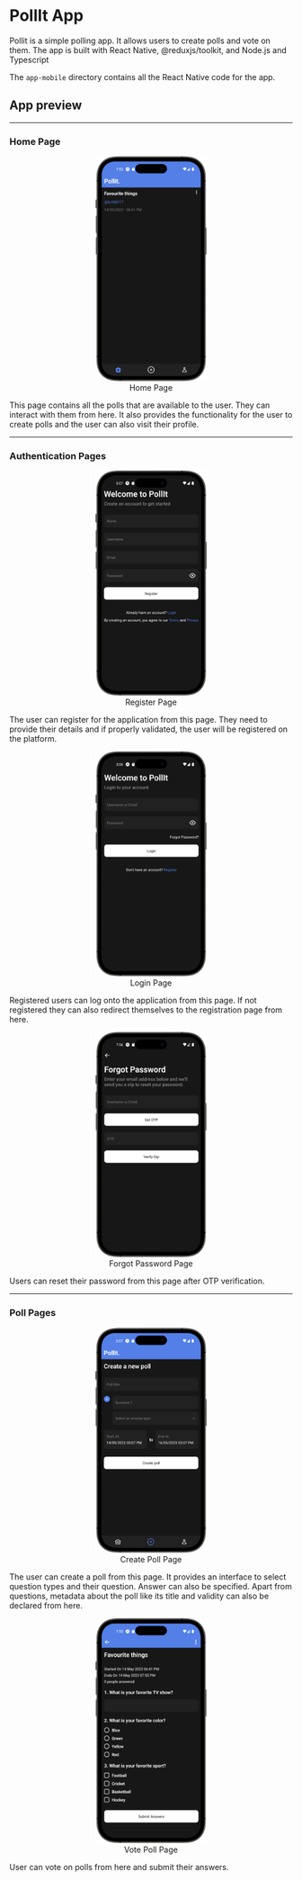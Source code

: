 # PollIt App

Pollit is a simple polling app. It allows users to create polls and vote on them. The app is built with React Native, @reduxjs/toolkit, and Node.js and Typescript

The `app-mobile` directory contains all the React Native code for the app.

## App preview

---

### Home Page

<figure>
<center>
  <img src="./assets/mockups/Home.png" height=400>
    <figcaption>Home Page</figcaption>
</center>
</figure>

This page contains all the polls that are available to the user. They can interact with them from here. It also provides the functionality for the user to create polls and the user can also visit their profile.

---

### Authentication Pages

<figure>
<center>
    <img src="./assets/mockups/Register.png" height=400>
    <figcaption>Register Page</figcaption>
</center>
</figure>
The user can register for the application from this page. They need to provide their details and if properly validated, the user will be registered on the platform.

<figure>
<center>
  <img src="./assets/mockups/Login.png" height=400>
    <figcaption>Login Page</figcaption>
</center>
</figure>
Registered users can log onto the application from this page. If not registered they can also redirect themselves to the registration page from here.

<figure>
<center>
  <img src="./assets/mockups/Forgot Password.png" height=400>
    <figcaption>Forgot Password Page</figcaption>
</center>
</figure>
Users can reset their password from this page after OTP verification.

---

### Poll Pages

<figure>
<center>
  <img src="./assets/mockups/Create Poll.png" height=400>
    <figcaption>Create Poll Page</figcaption>
</center>
</figure>
The user can create a poll from this page. It provides an interface to select question types and their question. Answer can also be specified. Apart from questions, metadata about the poll like its title and validity can also be declared from here.

<figure>
<center>
  <img src="./assets/mockups/Poll.png" height=400>
    <figcaption>Vote Poll Page</figcaption>
</center>
</figure>
User can vote on polls from here and submit their answers.
